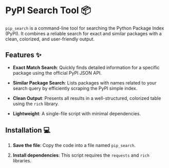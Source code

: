 # PyPI Search Tool 📦

`pip_search` is a command-line tool for searching the Python Package Index (PyPI). It combines a reliable search for exact and similar packages with a clean, colorized, and user-friendly output.

## Features ✨

* **Exact Match Search**: Quickly finds detailed information for a specific package using the official PyPI JSON API.

* **Similar Package Search**: Lists packages with names related to your search query by efficiently scraping the PyPI simple index.

* **Clean Output**: Presents all results in a well-structured, colorized table using the `rich` library.

* **Lightweight**: A single-file script with minimal dependencies.

## Installation 💻

1. **Save the file**: Copy the code into a file named `pip_search`.

2. **Install dependencies**: This script requires the `requests` and `rich` libraries.
